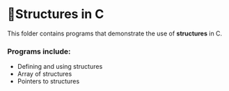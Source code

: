 # 🔷Structures in C

This folder contains programs that demonstrate the use of **structures** in C.

### Programs include:
- Defining and using structures
- Array of structures
- Pointers to structures
